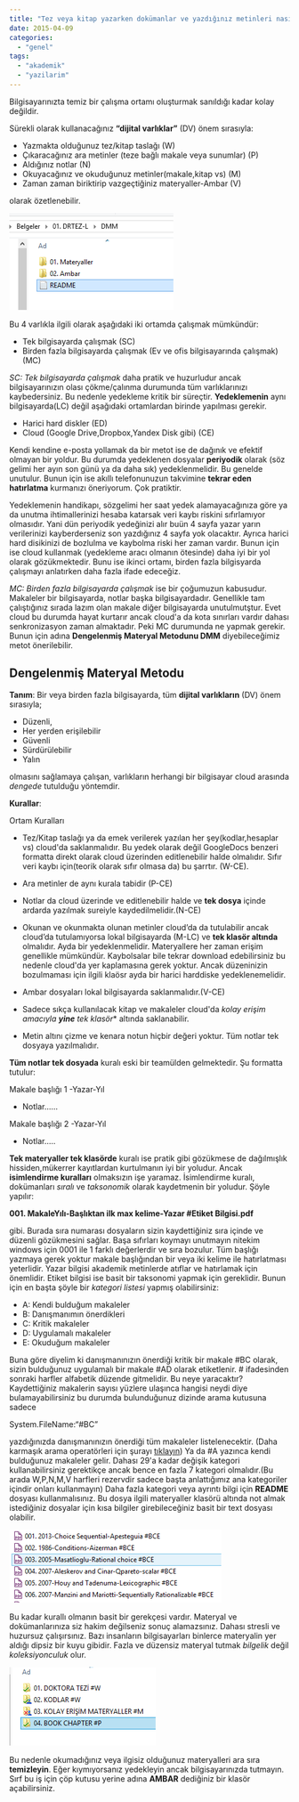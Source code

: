 ```yaml
---
title: "Tez veya kitap yazarken dokümanlar ve yazdığınız metinleri nasıl organize etmelisiniz?"
date: 2015-04-09
categories: 
  - "genel"
tags: 
  - "akademik"
  - "yazilarim"
---
```


Bilgisayarınızta temiz bir çalışma ortamı oluşturmak sanıldığı kadar kolay değildir.

Sürekli olarak kullanacağınız **“dijital varlıklar”** (DV) önem sırasıyla:

- Yazmakta olduğunuz tez/kitap taslağı (W)
- Çıkaracağınız ara metinler (teze bağlı makale veya sunumlar) (P)
- Aldığınız notlar (N)
- Okuyacağınız ve okuduğunuz metinler(makale,kitap vs) (M)
- Zaman zaman biriktirip vazgeçtiğiniz materyaller-Ambar (V)

olarak özetlenebilir.

![image](/images/tumblr_inline_nmivdoCPxn1r4exmc_540.png)

Bu 4 varlıkla ilgili olarak aşağıdaki iki ortamda çalışmak mümkündür:

- Tek bilgisayarda çalışmak (SC)
- Birden fazla bilgisayarda çalışmak (Ev ve ofis bilgisayarında çalışmak) (MC)

_SC: Tek bilgisayarda çalışmak_ daha pratik ve huzurludur ancak bilgisayarınızın olası çökme/çalınma durumunda tüm varlıklarınızı kaybedersiniz. Bu nedenle yedekleme kritik bir süreçtir. **Yedeklemenin** aynı bilgisayarda(LC) değil aşağıdaki ortamlardan birinde yapılması gerekir.

- Harici hard diskler (ED)
- Cloud (Google Drive,Dropbox,Yandex Disk gibi) (CE)

Kendi kendine e-posta yollamak da bir metot ise de dağınık ve efektif olmayan bir yoldur. Bu durumda yedeklenen dosyalar **periyodik** olarak (söz gelimi her ayın son günü ya da daha sık) yedeklenmelidir. Bu genelde unutulur. Bunun için ise akıllı telefonunuzun takvimine **tekrar eden hatırlatma** kurmanızı öneriyorum. Çok pratiktir.

Yedeklemenin handikapı, sözgelimi her saat yedek alamayacağınıza göre ya da unutma ihtimallerinizi hesaba katarsak veri kaybı riskini sıfırlamıyor olmasıdır. Yani dün periyodik yedeğinizi alır buün 4 sayfa yazar yarın verilerinizi kayberderseniz son yazdığınız 4 sayfa yok olacaktır. Ayrıca harici hard disikinizi de bozlulma ve kaybolma riski her zaman vardır. Bunun için ise cloud kullanmak (yedekleme aracı olmanın ötesinde) daha iyi bir yol olarak gözükmektedir. Bunu ise ikinci ortamı, birden fazla bilgisyarda çalışmayı anlatırken daha fazla ifade edeceğiz.

_MC: Birden fazla bilgisayarda çalışmak_ ise bir çoğumuzun kabusudur. Makaleler bir bilgisayarda, notlar başka bilgisayardadır. Genellikle tam çalıştığınız sırada lazım olan makale diğer bilgisayarda unutulmutştur. Evet cloud bu durumda hayat kurtarır ancak cloud'a da kota sınırları vardır dahası senkronizasyon zaman almaktadır. Peki MC durumunda ne yapmak gerekir. Bunun için adına **Dengelenmiş Materyal Metodunu DMM** diyebileceğimiz metot önerilebilir.

## Dengelenmiş Materyal Metodu

**Tanım**: Bir veya birden fazla bilgisayarda, tüm **dijital varlıkların** (DV) önem sırasıyla;

- Düzenli,
- Her yerden erişilebilir
- Güvenli
- Sürdürülebilir
- Yalın

olmasını sağlamaya çalışan, varlıkların herhangi bir bilgisayar cloud arasında _dengede_ tutulduğu yöntemdir.

**Kurallar**:

Ortam Kuralları

- Tez/Kitap taslağı ya da emek verilerek yazılan her şey(kodlar,hesaplar vs) cloud'da saklanmalıdır. Bu yedek olarak değil GoogleDocs benzeri formatta direkt olarak cloud üzerinden editlenebilir halde olmalıdır. Sıfır veri kaybı için(teorik olarak sıfır olmasa da) bu şarrtır. (W-CE).  
    
- Ara metinler de aynı kurala tabidir (P-CE)
- Notlar da cloud üzerinde ve editlenebilir halde ve **tek dosya** içinde ardarda yazılmak sureiyle kaydedilmelidir.(N-CE)
- Okunan ve okunmakta olunan metinler cloud’da da tutulabilir ancak cloud’da tutulamıyorsa lokal bilgisayarda (M-LC) ve **tek klasör altında** olmalıdır. Ayda bir yedeklenmelidir. Materyallere her zaman erişim genellikle mümkündür. Kaybolsalar bile tekrar download edebilirsiniz bu nedenle cloud'da yer kaplamasına gerek yoktur. Ancak düzeninizin bozulmaması için ilgili klaösr ayda bir harici harddiske yedeklenemelidir.
- Ambar dosyaları lokal bilgisayarda saklanmalıdır.(V-CE)
- Sadece sıkça kullanılacak kitap ve makaleler cloud'da _kolay erişim amacıyla **yine** tek klasör_\* altında saklanabilir.
- Metin altını çizme ve kenara notun hiçbir değeri yoktur. Tüm notlar tek dosyaya yazılmalıdır.

**Tüm notlar tek dosyada** kuralı eski bir teamülden gelmektedir. Şu formatta tutulur:

Makale başlığı 1 -Yazar-Yıl

- Notlar……

Makale başlığı 2 -Yazar-Yıl

- Notlar…..

**Tek materyaller tek klasörde** kuralı ise pratik gibi gözükmese de dağılmışlık hissiden,mükerrer kayıtlardan kurtulmanın iyi bir yoludur. Ancak **isimlendirme kuralları** olmaksızın işe yaramaz. İsimlendirme kuralı, dokümanları _sıralı_ ve _taksonomik_ olarak kaydetmenin bir yoludur. Şöyle yapılır:

**001\. MakaleYılı-Başlıktan ilk max kelime-Yazar #Etiket Bilgisi.pdf**

gibi. Burada sıra numarası dosyaların sizin kaydettiğiniz sıra içinde ve düzenli gözükmesini sağlar. Başa sıfırları koymayı unutmayın nitekim windows için 0001 ile 1 farklı değerlerdir ve sıra bozulur. Tüm başlığı yazmaya gerek yoktur makale başlığından bir veya iki kelime ile hatırlatması yeterlidir. Yazar bilgisi akademik metinlerde atıflar ve hatırlamak için önemlidir. Etiket bilgisi ise basit bir taksonomi yapmak için gereklidir. Bunun için en başta şöyle bir _kategori listesi_ yapmış olabilirsiniz:

- A: Kendi bulduğum makaleler
- B: Danışmanımın önerdikleri
- C: Kritik makaleler
- D: Uygulamalı makaleler
- E: Okuduğum makaleler

Buna göre diyelim ki danışmanınızın önerdiği kritik bir makale #BC olarak, sizin bulduğunuz uygulamalı bir makale #AD olarak etiketlenir. # ifadesinden sonraki harfler alfabetik düzende gitmelidir. Bu neye yaracaktır? Kaydettiğiniz makalerin sayısı yüzlere ulaşınca hangisi neydi diye bulamayabilirsiniz bu durumda bulunduğunuz dizinde arama kutusuna sadece

System.FileName:“#BC”

yazdığınızda danışmanınızın önerdiği tüm makaleler listelenecektir. (Daha karmaşık arama operatörleri için şurayı [tıklayın](http://windows.microsoft.com/en-us/windows7/advanced-tips-for-searching-in-windows)) Ya da #A yazınca kendi bulduğunuz makaleler gelir. Dahası 29'a kadar değişik kategori kullanabilirsiniz gerektikçe ancak bence en fazla 7 kategori olmalıdır.(Bu arada W,P,N,M,V harfleri rezervdir sadece başta anlattığımız ana kategoriler içindir onları kullanmayın) Daha fazla kategori veya ayrıntı bilgi için **README** dosyası kullanmalısınız. Bu dosya ilgili materyaller klasörü altında not almak istediğiniz dosyalar için kısa bilgiler girebileceğiniz basit bir text dosyası olabilir.

![image](/images/tumblr_inline_nmive8xecg1r4exmc_540.png)

  

Bu kadar kurallı olmanın basit bir gerekçesi vardır. Materyal ve dokümanlarınıza siz hakim değilseniz sonuç alamazsınız. Dahası stresli ve huzursuz çalışırsınız. Bazı insanların bilgisayarları binlerce materyalin yer aldığı dipsiz bir kuyu gibidir. Fazla ve düzensiz materyal tutmak _bilgelik_ değil _koleksiyonculuk_ olur. 

![image](/images/tumblr_inline_nmivf7byHg1r4exmc_540.png)

Bu nedenle okumadığınız veya ilgisiz olduğunuz materyalleri ara sıra **temizleyin**. Eğer kıymıyorsanız yedekleyin ancak bilgisayarınızda tutmayın. Sırf bu iş için çöp kutusu yerine adına **AMBAR** dediğiniz bir klasör açabilirsiniz.
